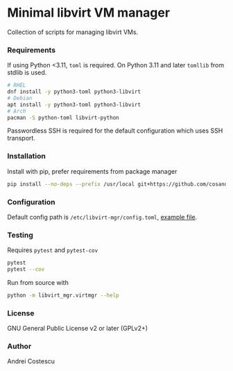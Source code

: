 # Minimal libvirt VM manager

Collection of scripts for managing libvirt VMs.


### Requirements

If using Python <3.11, `toml` is required. On Python 3.11 and later `tomllib` from stdlib is used.

```sh
# RHEL
dnf install -y python3-toml python3-libvirt
# Debian
apt install -y python3-toml python3-libvirt
# Arch
pacman -S python-toml libvirt-python
```

Passwordless SSH is required for the default configuration which uses SSH transport.


### Installation

Install with pip, prefer requirements from package manager

```sh
pip install --no-deps --prefix /usr/local git+https://github.com/cosandr/libvirt-mgr.git
```


### Configuration

Default config path is `/etc/libvirt-mgr/config.toml`, [example file](./examples/config.toml).


### Testing

Requires `pytest` and `pytest-cov`

```sh
pytest
pytest --cov
```

Run from source with

```sh
python -m libvirt_mgr.virtmgr --help
```


### License

GNU General Public License v2 or later (GPLv2+)


### Author

Andrei Costescu
